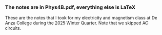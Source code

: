 ### The notes are in Phys4B.pdf, everything else is LaTeX

These are the notes that I took for my electricity and magnetism class at De Anza College during the 2025 Winter Quarter. Note that we skipped AC circuits.
